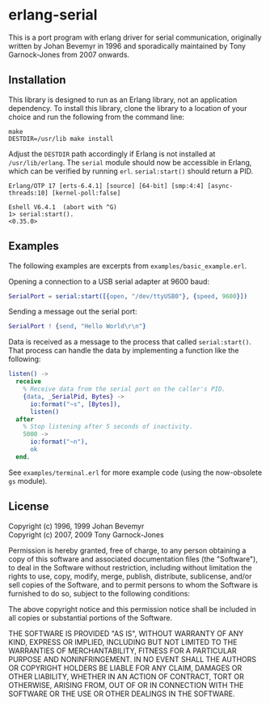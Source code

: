 # erlang-serial

This is a port program with erlang driver for serial communication,
originally written by Johan Bevemyr in 1996 and sporadically
maintained by Tony Garnock-Jones from 2007 onwards.

## Installation

This library is designed to run as an Erlang library, not an application
dependency. To install this library, clone the library to a location of your
choice and run the following from the command line:

```text
make
DESTDIR=/usr/lib make install
```

Adjust the `DESTDIR` path accordingly if Erlang is not installed at
`/usr/lib/erlang`. The `serial` module should now be accessible in Erlang, which
can be verified by running `erl`. `serial:start()` should return a PID.

```text
Erlang/OTP 17 [erts-6.4.1] [source] [64-bit] [smp:4:4] [async-threads:10] [kernel-poll:false]

Eshell V6.4.1  (abort with ^G)
1> serial:start().
<0.35.0>
```

## Examples

The following examples are excerpts from `examples/basic_example.erl`.

Opening a connection to a USB serial adapter at 9600 baud:

```erlang
SerialPort = serial:start([{open, "/dev/ttyUSB0"}, {speed, 9600}])
```

Sending a message out the serial port:

```erlang
SerialPort ! {send, "Hello World\r\n"}
```

Data is received as a message to the process that called `serial:start()`. That
process can handle the data by implementing a function like the following:

```erlang
listen() ->
  receive
    % Receive data from the serial port on the caller's PID.
    {data, _SerialPid, Bytes} ->
      io:format("~s", [Bytes]),
      listen()
  after
    % Stop listening after 5 seconds of inactivity.
    5000 ->
      io:format("~n"),
      ok
  end.
```

See `examples/terminal.erl` for more example code (using the now-obsolete `gs` module).

## License

Copyright (c) 1996, 1999 Johan Bevemyr  
Copyright (c) 2007, 2009 Tony Garnock-Jones

Permission is hereby granted, free of charge, to any person obtaining a copy
of this software and associated documentation files (the "Software"), to deal
in the Software without restriction, including without limitation the rights
to use, copy, modify, merge, publish, distribute, sublicense, and/or sell
copies of the Software, and to permit persons to whom the Software is
furnished to do so, subject to the following conditions:

The above copyright notice and this permission notice shall be included in
all copies or substantial portions of the Software.

THE SOFTWARE IS PROVIDED "AS IS", WITHOUT WARRANTY OF ANY KIND, EXPRESS OR
IMPLIED, INCLUDING BUT NOT LIMITED TO THE WARRANTIES OF MERCHANTABILITY,
FITNESS FOR A PARTICULAR PURPOSE AND NONINFRINGEMENT. IN NO EVENT SHALL THE
AUTHORS OR COPYRIGHT HOLDERS BE LIABLE FOR ANY CLAIM, DAMAGES OR OTHER
LIABILITY, WHETHER IN AN ACTION OF CONTRACT, TORT OR OTHERWISE, ARISING FROM,
OUT OF OR IN CONNECTION WITH THE SOFTWARE OR THE USE OR OTHER DEALINGS IN
THE SOFTWARE.
